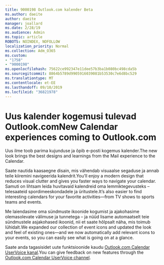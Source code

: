 ```yaml
---
title: 9000198 Outlook.com kalender Beta
ms.author: daeite
author: daeite
manager: joallard
ms.date: 2/28/19
ms.audience: Admin
ms.topic: article
ROBOTS: NOINDEX, NOFOLLOW
localization_priority: Normal
ms.collection: Adm_O365
ms.custom:
- "1758"
- "9000198"
ms.openlocfilehash: 75622ce992347e11dee57b3ba1b080bc498cda5b
ms.sourcegitcommit: 8864b5789d9905916039081b53530c7e6d8bc529
ms.translationtype: MT
ms.contentlocale: et-EE
ms.lasthandoff: 09/10/2019
ms.locfileid: "36821978"
---
```

# <a name="new-calendar-experiences-coming-to-outlookcom"></a><span data-ttu-id="21481-102">Uus kalender kogemusi tulevad Outlook.com</span><span class="sxs-lookup"><span data-stu-id="21481-102">New Calendar experiences coming to Outlook.com</span></span>

<span data-ttu-id="21481-103">Uus ilme toob parima kujunduse ja õpib e-posti kogemus kalender.</span><span class="sxs-lookup"><span data-stu-id="21481-103">The new look brings the best designs and learnings from the Mail experience to the Calendar.</span></span>

<span data-ttu-id="21481-104">Saate nautida kaasaegne disain, mis vähendab visuaalse segaduse ja annab teile kiiremini navigeerida kalendrit.</span><span class="sxs-lookup"><span data-stu-id="21481-104">You’ll enjoy a modern design that reduces visual clutter and gives you faster ways to navigate your calendar.</span></span> <span data-ttu-id="21481-105">Samuti on lihtsam leida huvitavaid kalendreid oma lemmiktegevusteks – telesaateid spordimeeskondadele ja üritustele.</span><span class="sxs-lookup"><span data-stu-id="21481-105">It’s also easier to find interesting calendars for your favorite activities—from TV shows to sports teams and events.</span></span>

<span data-ttu-id="21481-106">Me laiendasime oma sündmuste ikoonide kogumist ja ajakohasime olemasolevate välimuse ja tunnetega – ja nüüd lisame automaatselt teie sündmustele asjakohased ikoonid, nii et saate hõlpsalt näha, mis toimub lühidalt.</span><span class="sxs-lookup"><span data-stu-id="21481-106">We expanded our collection of event icons and updated the look and feel of existing ones—and we now automatically add relevant icons to your events, so you can easily see what is going on at a glance.</span></span>

<span data-ttu-id="21481-107">Saate anda tagasisidet uute funktsioonide kaudu [Outlook.com Calendar UserVoice kanal](https://go.microsoft.com/fwlink/?linkid=2103075).</span><span class="sxs-lookup"><span data-stu-id="21481-107">You can give feedback on new features through the [Outlook.com Calendar UserVoice channel](https://go.microsoft.com/fwlink/?linkid=2103075).</span></span>